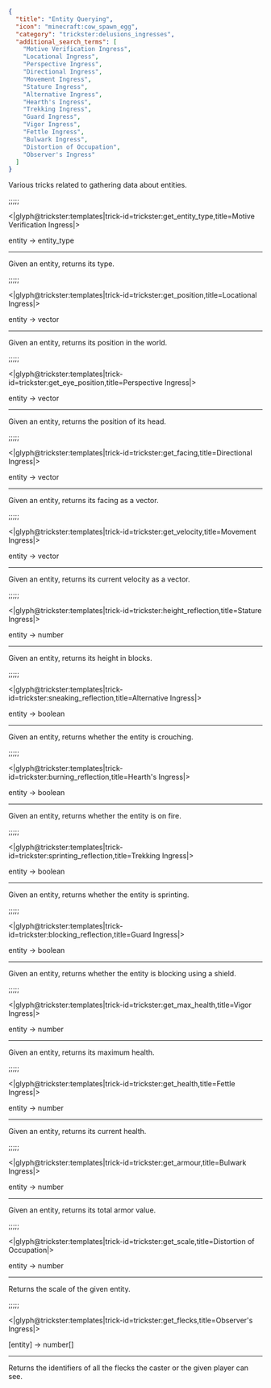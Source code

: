 ```json
{
  "title": "Entity Querying",
  "icon": "minecraft:cow_spawn_egg",
  "category": "trickster:delusions_ingresses",
  "additional_search_terms": [
    "Motive Verification Ingress",
    "Locational Ingress",
    "Perspective Ingress",
    "Directional Ingress",
    "Movement Ingress",
    "Stature Ingress",
    "Alternative Ingress",
    "Hearth's Ingress",
    "Trekking Ingress",
    "Guard Ingress",
    "Vigor Ingress",
    "Fettle Ingress",
    "Bulwark Ingress",
    "Distortion of Occupation",
    "Observer's Ingress"
  ]
}
```

Various tricks related to gathering data about entities.

;;;;;

<|glyph@trickster:templates|trick-id=trickster:get_entity_type,title=Motive Verification Ingress|>

entity -> entity_type

---

Given an entity, returns its type.

;;;;;

<|glyph@trickster:templates|trick-id=trickster:get_position,title=Locational Ingress|>

entity -> vector

---

Given an entity, returns its position in the world.

;;;;;

<|glyph@trickster:templates|trick-id=trickster:get_eye_position,title=Perspective Ingress|>

entity -> vector

---

Given an entity, returns the position of its head.

;;;;;

<|glyph@trickster:templates|trick-id=trickster:get_facing,title=Directional Ingress|>

entity -> vector

---

Given an entity, returns its facing as a vector.

;;;;;

<|glyph@trickster:templates|trick-id=trickster:get_velocity,title=Movement Ingress|>

entity -> vector

---

Given an entity, returns its current velocity as a vector.

;;;;;

<|glyph@trickster:templates|trick-id=trickster:height_reflection,title=Stature Ingress|>

entity -> number

---

Given an entity, returns its height in blocks.

;;;;;

<|glyph@trickster:templates|trick-id=trickster:sneaking_reflection,title=Alternative Ingress|>

entity -> boolean

---

Given an entity, returns whether the entity is crouching.

;;;;;

<|glyph@trickster:templates|trick-id=trickster:burning_reflection,title=Hearth's Ingress|>

entity -> boolean

---

Given an entity, returns whether the entity is on fire.

;;;;;

<|glyph@trickster:templates|trick-id=trickster:sprinting_reflection,title=Trekking Ingress|>

entity -> boolean

---

Given an entity, returns whether the entity is sprinting.

;;;;;

<|glyph@trickster:templates|trick-id=trickster:blocking_reflection,title=Guard Ingress|>

entity -> boolean

---

Given an entity, returns whether the entity is blocking using a shield.

;;;;;

<|glyph@trickster:templates|trick-id=trickster:get_max_health,title=Vigor Ingress|>

entity -> number

---

Given an entity, returns its maximum health.

;;;;;

<|glyph@trickster:templates|trick-id=trickster:get_health,title=Fettle Ingress|>

entity -> number

---

Given an entity, returns its current health.

;;;;;

<|glyph@trickster:templates|trick-id=trickster:get_armour,title=Bulwark Ingress|>

entity -> number

---

Given an entity, returns its total armor value.

;;;;;

<|glyph@trickster:templates|trick-id=trickster:get_scale,title=Distortion of Occupation|>

entity -> number

---

Returns the scale of the given entity.

;;;;;

<|glyph@trickster:templates|trick-id=trickster:get_flecks,title=Observer's Ingress|>

[entity] -> number[]

---

Returns the identifiers of all the flecks the caster or the given player can see.
